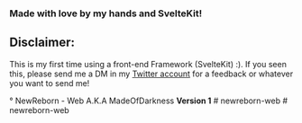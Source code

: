 ### Made with love by my hands and SvelteKit!
## Disclaimer:
This is my first time using a front-end Framework (SvelteKit) :). If you seen this, please send me a DM in my [Twitter account](https://twitter.com/apocosi_rey) for a feedback or whatever you want to send me!

° NewReborn - Web A.K.A MadeOfDarkness
**Version 1**
#   n e w r e b o r n - w e b  
 #   n e w r e b o r n - w e b  
 